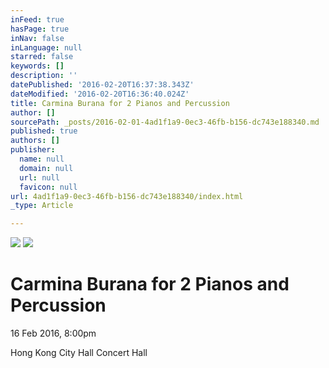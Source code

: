 ```yaml
---
inFeed: true
hasPage: true
inNav: false
inLanguage: null
starred: false
keywords: []
description: ''
datePublished: '2016-02-20T16:37:38.343Z'
dateModified: '2016-02-20T16:36:40.024Z'
title: Carmina Burana for 2 Pianos and Percussion
author: []
sourcePath: _posts/2016-02-01-4ad1f1a9-0ec3-46fb-b156-dc743e188340.md
published: true
authors: []
publisher:
  name: null
  domain: null
  url: null
  favicon: null
url: 4ad1f1a9-0ec3-46fb-b156-dc743e188340/index.html
_type: Article

---
```

![](https://s3-us-west-2.amazonaws.com/the-grid-img/p/621525ed0fd8bb6961e31e4bf93b438275184976.jpg)
![](https://s3-us-west-2.amazonaws.com/the-grid-img/p/559fb33908c6808c70114a8be6a3365581282311.jpg)

# Carmina Burana for 2 Pianos and Percussion

16 Feb 2016, 8:00pm

Hong Kong City Hall Concert Hall